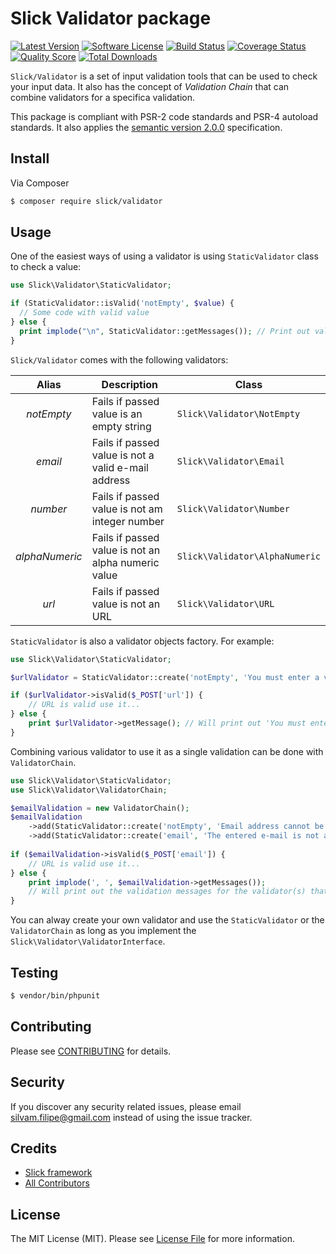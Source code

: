 # Slick Validator package

[![Latest Version](https://img.shields.io/github/release/slickframework/validator.svg?style=flat-square)](https://github.com/slickframework/validator/releases)
[![Software License](https://img.shields.io/badge/license-MIT-brightgreen.svg?style=flat-square)](LICENSE.md)
[![Build Status](https://img.shields.io/travis/slickframework/validator/master.svg?style=flat-square)](https://travis-ci.org/slickframework/validator)
[![Coverage Status](https://img.shields.io/scrutinizer/coverage/g/slickframework/validator/master.svg?style=flat-square)](https://scrutinizer-ci.com/g/slickframework/validator/code-structure?branch=master)
[![Quality Score](https://img.shields.io/scrutinizer/g/slickframework/validator/master.svg?style=flat-square)](https://scrutinizer-ci.com/g/slickframework/validator?branch=master)
[![Total Downloads](https://img.shields.io/packagist/dt/slick/validator.svg?style=flat-square)](https://packagist.org/packages/slick/validator)

`Slick/Validator` is a set of input validation tools that can be used to check your input data.
It also has the concept of _Validation Chain_ that can combine validators for a specifica validation.

This package is compliant with PSR-2 code standards and PSR-4 autoload standards. It
also applies the [semantic version 2.0.0](http://semver.org) specification.

## Install

Via Composer

``` bash
$ composer require slick/validator
```

## Usage

One of the easiest ways of using a validator is using `StaticValidator` class to check a value:
```php
use Slick\Validator\StaticValidator;

if (StaticValidator::isValid('notEmpty', $value) {
  // Some code with valid value
} else {
  print implode("\n", StaticValidator::getMessages()); // Print out validation messages
}

```

`Slick/Validator` comes with the following validators:

Alias      | Description                              | Class
:---------:|------------------------------------------|---------------------------
_notEmpty_ | Fails if passed value is an empty string | `Slick\Validator\NotEmpty`
_email_    | Fails if passed value is not a valid e-mail address | `Slick\Validator\Email`
_number_   | Fails if passed value is not am integer number | `Slick\Validator\Number`
_alphaNumeric_ | Fails if passed value is not an alpha numeric value | `Slick\Validator\AlphaNumeric`
_url_ | Fails if passed value is not an URL | `Slick\Validator\URL`

`StaticValidator` is also a validator objects factory. For example:
```php
use Slick\Validator\StaticValidator;

$urlValidator = StaticValidator::create('notEmpty', 'You must enter a valid URL.');

if ($urlValidator->isValid($_POST['url']) {
    // URL is valid use it...
} else {
    print $urlValidator->getMessage(); // Will print out 'You must enter a valid URL.'
}

```

Combining various validator to use it as a single validation can be done with
`ValidatorChain`.

```php
use Slick\Validator\StaticValidator;
use Slick\Validator\ValidatorChain;

$emailValidation = new ValidatorChain();
$emailValidation
    ->add(StaticValidator::create('notEmpty', 'Email address cannot be empty.'))
    ->add(StaticValidator::create('email', 'The entered e-mail is not a valid address.');
    
if ($emailValidation->isValid($_POST['email']) {
    // URL is valid use it...
} else {
    print implode(', ', $emailValidation->getMessages()); 
    // Will print out the validation messages for the validator(s) that fail.
}    

``` 

You can alway create your own validator and use the `StaticValidator` or the `ValidatorChain` as long
as you implement the `Slick\Validator\ValidatorInterface`.

## Testing

``` bash
$ vendor/bin/phpunit
```

## Contributing

Please see [CONTRIBUTING](CONTRIBUTING.md) for details.

## Security

If you discover any security related issues, please email silvam.filipe@gmail.com instead of using the issue tracker.

## Credits

- [Slick framework](https://github.com/slickframework)
- [All Contributors](https://github.com/slickframework/common/graphs/contributors)

## License

The MIT License (MIT). Please see [License File](LICENSE.md) for more information.
